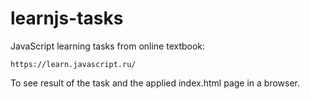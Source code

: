 # learnjs-tasks
JavaScript learning tasks from online textbook:
```
https://learn.javascript.ru/
```
To see result of the task and the applied index.html page in a browser.